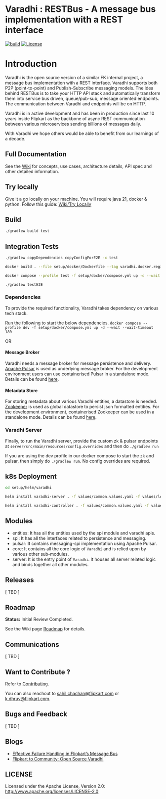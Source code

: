 # Varadhi : RESTBus - A message bus implementation with a REST interface

[![build](https://github.com/flipkart-incubator/varadhi/actions/workflows/gradlebuild.yml/badge.svg?branch=master)](https://github.com/flipkart-incubator/varadhi/actions/workflows/gradlebuild.yml)
[![License](https://img.shields.io/badge/License-Apache_2.0-blue.svg)](https://opensource.org/licenses/Apache-2.0)

# Introduction

Varadhi is the open source version of a similar FK internal project, a message bus implementation with a REST interface.
Varadhi supports both P2P (point-to-point) and Publish-Subscribe messaging models. The idea behind RESTBus is to take
your HTTP API stack and automatically transform them into service bus driven, queue/pub-sub, message oriented endpoints.
The communication between Varadhi and endpoints will be on HTTP.

Varadhi is in active development and has been in production since last 10 years inside Flipkart as the backbone of async
REST communication between various microservices sending billions of messages daily.

With Varadhi we hope others would be able to benefit from our learnings of a decade.

## Full Documentation

See the [Wiki](https://github.com/flipkart-incubator/varadhi/wiki/) for concepts, use cases, architecture details, API
spec and other detailed information.

## Try locally
Give it a go locally on your machine. You will require java 21, docker & python.
Follow this guide: [Wiki/Try Locally](https://github.com/flipkart-incubator/varadhi/wiki/Try-Locally)

## Build

```bash
./gradlew build test
```

## Integration Tests

```bash
./gradlew copyDependencies copyConfigForE2E -x test

docker build . --file setup/docker/Dockerfile --tag varadhi.docker.registry/varadhi:latest --build-arg

docker compose --profile test -f setup/docker/compose.yml up -d --wait --wait-timeout 180

./gradlew testE2E
```

### Dependencies

To provide the required functionality, Varadhi takes dependency on various tech stack.

Run the following to start the below dependencies.
```docker compose --profile dev -f setup/docker/compose.yml up -d --wait --wait-timeout 180```

OR

#### Message Broker

Varadhi needs a message broker for message persistence and delivery. [Apache Pulsar](https://pulsar.apache.org/) is used
as underlying message broker. For the development environment users can use containerised Pulsar in a standalone mode.
Details can be found [here](https://pulsar.apache.org/docs/3.0.x/standalone-docker/).

#### Metadata Store

For storing metadata about various Varadhi entities, a datastore is needed. [Zookeeper](https://zookeeper.apache.org/)
is used as global datastore to persist json formatted entities. For the development environment, containerised Zookeeper
can be used in a standalone mode. Details can be found [here](https://hub.docker.com/_/zookeeper).

### Varadhi Server

Finally, to run the Varadhi server, provide the custom zk & pulsar endpoints at `server/src/main/resources/config.overrides` and then do
```./gradlew run```

If you are using the dev profile in our docker compose to start the zk and pulsar, then simply do `./gradlew run`. No config overrides are required.

## k8s Deployment

```bash
cd setup/helm/varadhi

helm install varadhi-server . -f values/common.values.yaml -f values/local.server.values.yaml

helm install varadhi-controller . -f values/common.values.yaml -f values/local.controller.values.yaml
```

## Modules

- entities: It has all the entities used by the spi module and varadhi apis.
- spi: It has all the interfaces related to persistence and messaging.
- pulsar: It contains messaging-spi implementation using Apache Pulsar.
- core: It contains all the core logic of `Varadhi` and is relied upon by various other sub-modules.
- server: It is the entry point of `Varadhi`. It houses all server related logic and binds together all other modules.

## Releases

[ TBD ]

## Roadmap

**Status:** Initial Review Completed.

See the Wiki page [Roadmap](https://github.com/flipkart-incubator/varadhi/wiki/Roadmap) for details.

## Communications

[ TBD ]

## Want to Contribute ?
Refer to [Contributing](./CONTRIBUTING.md).

You can also reachout to sahil.chachan@flipkart.com or k.dhruv@flipkart.com.

## Bugs and Feedback

[ TBD ]

## Blogs
- [Effective Failure Handling in Flipkart’s Message Bus](https://blog.flipkart.tech/effective-failure-handling-in-flipkarts-message-bus-436c36be76cc)
- [Flipkart to Community: Open Source Varadhi](https://www.youtube.com/watch?v=A9ET2lw6nxM&t=144s)

## LICENSE

Licensed under the Apache License, Version 2.0: http://www.apache.org/licenses/LICENSE-2.0
